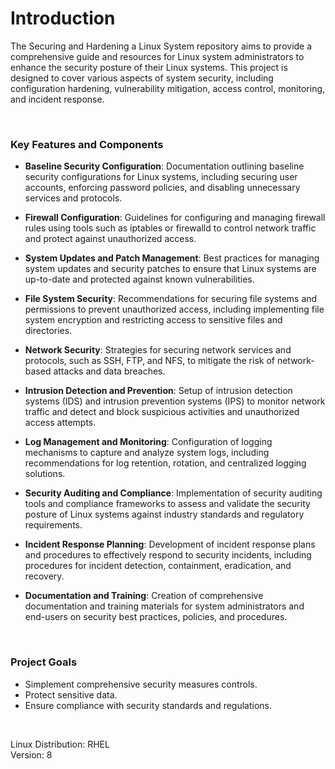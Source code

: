 # Introduction
The Securing and Hardening a Linux System repository aims to provide a comprehensive guide and resources for Linux system administrators to enhance the security posture of their Linux systems. This project is designed to cover various aspects of system security, including configuration hardening, vulnerability mitigation, access control, monitoring, and incident response.

<br>

### Key Features and Components

- <b>Baseline Security Configuration</b>: Documentation outlining baseline security configurations for Linux systems, including securing user accounts, enforcing password policies, and disabling unnecessary services and protocols.

- <b>Firewall Configuration</b>: Guidelines for configuring and managing firewall rules using tools such as iptables or firewalld to control network traffic and protect against unauthorized access.

- <b>System Updates and Patch Management</b>: Best practices for managing system updates and security patches to ensure that Linux systems are up-to-date and protected against known vulnerabilities.

- <b>File System Security</b>: Recommendations for securing file systems and permissions to prevent unauthorized access, including implementing file system encryption and restricting access to sensitive files and directories.

- <b>Network Security</b>: Strategies for securing network services and protocols, such as SSH, FTP, and NFS, to mitigate the risk of network-based attacks and data breaches.

- <b>Intrusion Detection and Prevention</b>: Setup of intrusion detection systems (IDS) and intrusion prevention systems (IPS) to monitor network traffic and detect and block suspicious activities and unauthorized access attempts.

- <b>Log Management and Monitoring</b>: Configuration of logging mechanisms to capture and analyze system logs, including recommendations for log retention, rotation, and centralized logging solutions.

- <b>Security Auditing and Compliance</b>: Implementation of security auditing tools and compliance frameworks to assess and validate the security posture of Linux systems against industry standards and regulatory requirements.

- <b>Incident Response Planning</b>: Development of incident response plans and procedures to effectively respond to security incidents, including procedures for incident detection, containment, eradication, and recovery.

- <b>Documentation and Training</b>: Creation of comprehensive documentation and training materials for system administrators and end-users on security best practices, policies, and procedures.

<br>

### Project Goals

- Simplement comprehensive security measures controls.
- Protect sensitive data.
- Ensure compliance with security standards and regulations.

<br>

Linux Distribution: RHEL <br>
Version: 8 <br>
